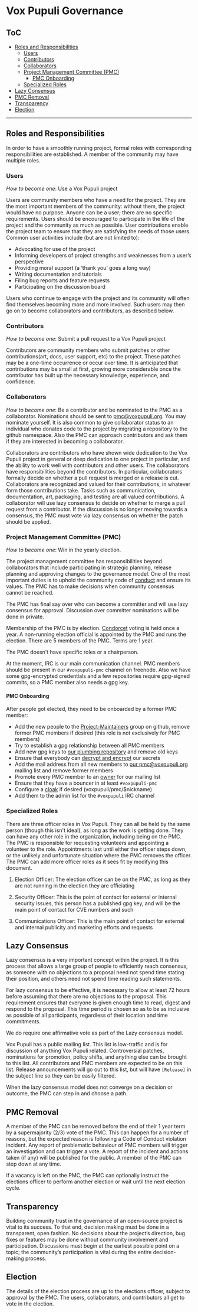 # Vox Pupuli Governance

## ToC

* [Roles and Responsibilities](#roles-and-responsibilities)
  * [Users](#users)
  * [Contributors](#contributors)
  * [Collaborators](#collaborators)
  * [Project Management Committee (PMC)](#project-management-committee-pmc)
    * [PMC Onboarding](#pmc-onboarding)
  * [Specialized Roles](#specialized-roles)
* [Lazy Consensus](#lazy-consensus)
* [PMC Removal](#pmc-removal)
* [Transparency](#transparency)
* [Election](#election)

---

## Roles and Responsibilities

In order to have a smoothly running project, formal roles with corresponding responsibilities are established. A member of the community may have multiple roles.

### Users

*How to become one*: Use a Vox Pupuli project

Users are community members who have a need for the project. They are the most important members of the community: without them, the project would have no purpose. Anyone can be a user; there are no specific requirements. Users should be encouraged to participate in the life of the project and the community as much as possible. User contributions enable the project team to ensure that they are satisfying the needs of those users. Common user activities include (but are not limited to):

* Advocating for use of the project
* Informing developers of project strengths and weaknesses from a user’s perspective
* Providing moral support (a ‘thank you’ goes a long way)
* Writing documentation and tutorials
* Filing bug reports and feature requests
* Participating on the discussion board

Users who continue to engage with the project and its community will often find themselves becoming more and more involved. Such users may then go on to become collaborators and contributors, as described below.

### Contributors

*How to become one*: Submit a pull request to a Vox Pupuli project

Contributors are community members who submit patches or other contributions(art, docs, user support, etc) to the project. These patches may be a one-time occurrence or occur over time. It is anticipated that contributions may be small at first, growing more considerable once the contributor has built up the necessary knowledge, experience, and confidence.

### Collaborators

*How to become one*: Be a contributor and be nominated to the PMC as a collaborator. Nominations should be sent to [pmc@voxpupuli.org](mailto:pmc@voxpupuli.org). You may nominate yourself. It is also common to give collaborator status to an individual who donates code to the project by migrating a repository to the github namespace. Also the PMC can approach contributors and ask them if they are interested in becoming a collaborator.

Collaborators are contributors who have shown wide dedication to the Vox Pupuli project in general or deep dedication to one project in particular, and the ability to work well with contributors and other users. The collaborators have responsibilities beyond the contributors. In particular, collaborators formally decide on whether a pull request is merged or a release is cut. Collaborators are recognized and valued for their contributions, in whatever form those contributions take. Tasks such as communication, documentation, art, packaging, and testing are all valued contributions. A collaborator will use lazy consensus to decide on whether to merge a pull request from a contributor. If the discussion is no longer moving towards a consensus, the PMC must vote via lazy consensus on whether the patch should be applied.

### Project Management Committee (PMC)

*How to become one*: Win in the yearly election.

The project management committee has responsibilities beyond collaborators that include participating in strategic planning, release planning and approving changes to the governance model. One of the most important duties is to uphold the community code of [conduct](https://voxpupuli.org/coc/) and ensure its values. The PMC has to make decisions when community consensus cannot be reached.

The PMC has final say over who can become a committer and will use lazy consensus for approval. Discussion over committer nominations will be done in private.

Membership of the PMC is by election. [Condorcet](https://en.wikipedia.org/wiki/Condorcet_method) voting is held once a year. A non-running election official is appointed by the PMC and runs the election. There are 5 members of the PMC. Terms are 1 year.

The PMC doesn't have specific roles or a chairperson.

At the moment, IRC is our main communication channel. PMC members should be present in our `#voxpupuli-pmc` channel on freenode. Also we have some gpg-encrypted credentials and a few repositories require gpg-signed commits, so a PMC member also needs a gpg key.

#### PMC Onboarding

After people got elected, they need to be onboarded by a former PMC member:

* Add the new people to the [Project-Maintainers](https://github.com/orgs/voxpupuli/teams/project-maintainers) group on github, remove former PMC members if desired (this role is not exclusively for PMC members)
* Try to establish a gpg relationship between all PMC members
* Add new gpg keys to [our plumbing repository](https://github.com/voxpupuli/plumbing/blob/master/recipients.txt) and remove old keys
* Ensure that everybody can [decrypt and encrypt](https://github.com/voxpupuli/plumbing#gpg) our secrets
* Add the mail address from all new members to [our pmc@voxpupuli.org](https://app.mailgun.com/app/lists/pmc%40voxpupuli.org) mailing list and remove former members
* Promote every PMC member to an [owner](https://groups.io/g/voxpupuli/members?p=,mods,,0,0,0,0) for our mailing list
* Ensure that they have a bouncer in at least `#voxpupuli-pmc`
* Configure a [cloak](https://freenode.net/kb/answer/cloaks) if desired (voxpupuli/pmc/$nickname)
* Add them to the admin list for the `#voxpupuli` IRC channel

### Specialized Roles

There are three officer roles in Vox Pupuli. They can all be held by the same person (though this isn't ideal), as long as the work is getting done. They can have any other role in the organization, including being on the PMC. The PMC is responsible for requesting volunteers and appointing a volunteer to the role. Appointments last until either the officer steps down, or the unlikely and unfortunate situation where the PMC removes the officer. The PMC can add more officer roles as it sees fit by modifying this document.

1) Election Officer: The election officer can be on the PMC, as long as they are not running in the election they are officiating

2) Security Officer: This is the point of contact for external or internal security issues, this person has a published gpg key, and will be the main point of contact for CVE numbers and such

3) Communications Officer: This is the main point of contact for external and internal publicity and marketing efforts and requests

## Lazy Consensus

Lazy consensus is a very important concept within the project. It is this process that allows a large group of people to efficiently reach consensus, as someone with no objections to a proposal need not spend time stating their position, and others need not spend time reading such statements.

For lazy consensus to be effective, it is necessary to allow at least 72 hours before assuming that there are no objections to the proposal. This requirement ensures that everyone is given enough time to read, digest and respond to the proposal. This time period is chosen so as to be as inclusive as possible of all participants, regardless of their location and time commitments.

We do require one affirmative vote as part of the Lazy consensus model.

Vox Pupuli has a public mailing list. This list is low-traffic and is for discussion of anything Vox Pupuli related. Controversial patches, nominations for promotion, policy shifts, and anything else can be brought to this list. All contributors and PMC members are expected to be on this list. Release announcements will go out to this list, but will have ``[Release]`` in the subject line so they can be easily filtered.

When the lazy consensus model does not converge on a decision or outcome, the PMC can step in and choose a path.

## PMC Removal

A member of the PMC can be removed before the end of their 1 year term by a supermajority (2/3) vote of the PMC. This can happen for a number of reasons, but the expected reason is following a Code of Conduct violation incident. Any report of problematic behaviour of PMC members will trigger an investigation and can trigger a vote. A report of the incident and actions taken (if any) will be published for the public. A member of the PMC can step down at any time.

If a vacancy is left on the PMC, the PMC can optionally instruct the elections officer to perform another election or wait until the next election cycle.

## Transparency

Building community trust in the governance of an open-source project is vital to its success. To that end, decision making must be done in a transparent, open fashion. No decisions about the project’s direction, bug fixes or features may be done without community involvement and participation. Discussions must begin at the earliest possible point on a topic; the community’s participation is vital during the entire decision-making process.

## Election

The details of the election process are up to the elections officer, subject to approval by the PMC. The users, collaborators, and contributors all get to vote in the election.

